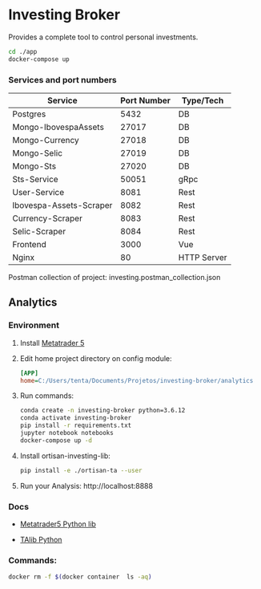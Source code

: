 # Investing Broker

Provides a complete tool to control personal investments.

```sh
cd ./app
docker-compose up
```

### Services and port numbers

| Service                 | Port Number | Type/Tech   |
| ----------------------- | ----------- | ----------- |
| Postgres                | 5432        | DB          |
| Mongo-IbovespaAssets    | 27017       | DB          |
| Mongo-Currency          | 27018       | DB          |
| Mongo-Selic             | 27019       | DB          |
| Mongo-Sts               | 27020       | DB          |
| Sts-Service             | 50051       | gRpc        |
| User-Service            | 8081        | Rest        |
| Ibovespa-Assets-Scraper | 8082        | Rest        |
| Currency-Scraper        | 8083        | Rest        |
| Selic-Scraper           | 8084        | Rest        |
| Frontend                | 3000        | Vue         |
| Nginx                   | 80          | HTTP Server |

Postman collection of project: investing.postman_collection.json

## Analytics

### Environment

1. Install [Metatrader 5](https://www.metatrader5.com)

1. Edit home project directory on config module:

   ```ini
   [APP]
   home=C:/Users/tenta/Documents/Projetos/investing-broker/analytics
   ```

1. Run commands:

   ```sh
   conda create -n investing-broker python=3.6.12
   conda activate investing-broker
   pip install -r requirements.txt
   jupyter notebook notebooks
   docker-compose up -d
   ```

1. Install ortisan-investing-lib:

   ```sh
   pip install -e ./ortisan-ta --user
   ```

1. Run your Analysis: http://localhost:8888

### Docs

- [Metatrader5 Python lib](https://www.mql5.com/pt/docs/integration/python_metatrader5)

- [TAlib Python](https://technical-analysis-library-in-python.readthedocs.io/en/latest/ta.html#trend-indicators)

### Commands:

```sh
docker rm -f $(docker container  ls -aq)
```
